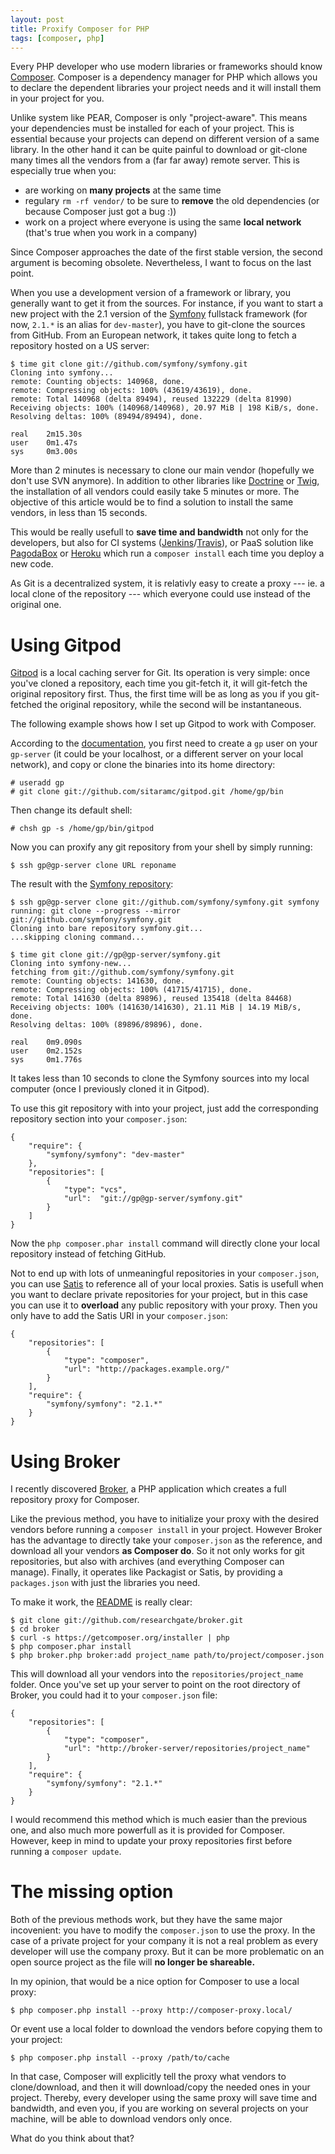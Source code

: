 ```yaml
---
layout: post
title: Proxify Composer for PHP
tags: [composer, php]
---
```


Every PHP developer who use modern libraries or frameworks should know
[Composer][]. Composer is a dependency manager for PHP which allows you to
declare the dependent libraries your project needs and it will install them in
your project for you.

Unlike system like PEAR, Composer is only "project-aware". This means your
dependencies must be installed for each of your project. This is essential
because your projects can depend on different version of a same library. In the
other hand it can be quite painful to download or git-clone many times all the
vendors from a (far far away) remote server. This is especially true when you:

- are working on **many projects** at the same time
- regulary `rm -rf vendor/` to be sure to **remove** the old dependencies (or
  because Composer just got a bug :))
- work on a project where everyone is using the same **local network** (that's
  true when you work in a company)

Since Composer approaches the date of the first stable version, the second
argument is becoming obsolete. Nevertheless, I want to focus on the last
point.

When you use a development version of a framework or library, you generally
want to get it from the sources. For instance, if you want to start a new
project with the 2.1 version of the [Symfony][] fullstack framework (for now,
`2.1.*` is an alias for `dev-master`), you have to git-clone the sources from
GitHub. From an European network, it takes quite long to fetch a repository
hosted on a US server:

    $ time git clone git://github.com/symfony/symfony.git
    Cloning into symfony...
    remote: Counting objects: 140968, done.
    remote: Compressing objects: 100% (43619/43619), done.
    remote: Total 140968 (delta 89494), reused 132229 (delta 81990)
    Receiving objects: 100% (140968/140968), 20.97 MiB | 198 KiB/s, done.
    Resolving deltas: 100% (89494/89494), done.

    real    2m15.30s
    user    0m1.47s
    sys     0m3.00s

More than 2 minutes is necessary to clone our main vendor (hopefully we don't
use SVN anymore). In addition to other libraries like [Doctrine][] or [Twig][],
the installation of all vendors could easily take 5 minutes or more. The
objective of this article would be to find a solution to install the same
vendors, in less than 15 seconds.

This would be really usefull to **save time and bandwidth** not only for the
developers, but also for CI systems ([Jenkins][]/[Travis][]), or PaaS solution
like [PagodaBox][] or [Heroku][] which run a `composer install` each time you
deploy a new code.

As Git is a decentralized system, it is relativly easy to create a proxy ---
ie. a local clone of the repository --- which everyone could use instead of the
original one.

# Using Gitpod

[Gitpod][] is a local caching server for Git. Its operation is very simple:
once you've cloned a repository, each time you git-fetch it, it will git-fetch
the original repository first. Thus, the first time will be as long as you if
you git-fetched the original repository, while the second will be
instantaneous.

The following example shows how I set up Gitpod to work with Composer.

According to the [documentation](https://github.com/sitaramc/gitpod#readme),
you first need to create a `gp` user on your `gp-server` (it could be your
localhost, or a different server on your local network), and copy or clone the
binaries into its home directory:

    # useradd gp
    # git clone git://github.com/sitaramc/gitpod.git /home/gp/bin

Then change its default shell:

    # chsh gp -s /home/gp/bin/gitpod

Now you can proxify any git repository from your shell by simply running:

    $ ssh gp@gp-server clone URL reponame

The result with the [Symfony repository](https://github.com/symfony/symfony):

    $ ssh gp@gp-server clone git://github.com/symfony/symfony.git symfony
    running: git clone --progress --mirror git://github.com/symfony/symfony.git
    Cloning into bare repository symfony.git...
    ...skipping cloning command...

    $ time git clone git://gp@gp-server/symfony.git
    Cloning into symfony-new...
    fetching from git://github.com/symfony/symfony.git
    remote: Counting objects: 141630, done.
    remote: Compressing objects: 100% (41715/41715), done.
    remote: Total 141630 (delta 89896), reused 135418 (delta 84468)
    Receiving objects: 100% (141630/141630), 21.11 MiB | 14.19 MiB/s, done.
    Resolving deltas: 100% (89896/89896), done.

    real    0m9.090s
    user    0m2.152s
    sys     0m1.776s

It takes less than 10 seconds to clone the Symfony sources into my local
computer (once I previously cloned it in Gitpod).

To use this git repository with into your project, just add the corresponding
repository section into your `composer.json`:

    {
        "require": {
            "symfony/symfony": "dev-master"
        },
        "repositories": [
            {
                "type": "vcs",
                "url":  "git://gp@gp-server/symfony.git"
            }
        ]
    }

Now the `php composer.phar install` command will directly clone your local
repository instead of fetching GitHub.

Not to end up with lots of unmeaningful repositories in your `composer.json`,
you can use [Satis][] to reference all of your local proxies. Satis is usefull
when you want to declare private repositories for your project, but in this
case you can use it to **overload** any public repository with your proxy.
Then you only have to add the Satis URI in your `composer.json`:

    {
        "repositories": [
            {
                "type": "composer",
                "url": "http://packages.example.org/"
            }
        ],
        "require": {
            "symfony/symfony": "2.1.*"
        }
    }

# Using Broker

I recently discovered [Broker][], a PHP application which creates a full
repository proxy for Composer.

Like the previous method, you have to initialize your proxy with the desired
vendors before running a `composer install` in your project. However Broker
has the advantage to directly take your `composer.json` as the reference, and
download all your vendors **as Composer do**. So it not only works for git
repositories, but also with archives (and everything Composer can manage).
Finally, it operates like Packagist or Satis, by providing a `packages.json`
with just the libraries you need.

To make it work, the [README](https://github.com/researchgate/broker#readme)
is really clear:

    $ git clone git://github.com/researchgate/broker.git
    $ cd broker
    $ curl -s https://getcomposer.org/installer | php
    $ php composer.phar install
    $ php broker.php broker:add project_name path/to/project/composer.json

This will download all your vendors into the `repositories/project_name`
folder. Once you've set up your server to point on the root directory of
Broker, you could had it to your `composer.json` file:

    {
        "repositories": [
            {
                "type": "composer",
                "url": "http://broker-server/repositories/project_name"
            }
        ],
        "require": {
            "symfony/symfony": "2.1.*"
        }
    }

I would recommend this method which is much easier than the previous one, and
also much more powerfull as it is provided for Composer. However, keep in mind
to update your proxy repositories first before running a `composer update`.

# The missing option

Both of the previous methods work, but they have the same major incovenient:
you have to modify the `composer.json` to use the proxy. In the case of
a private project for your company it is not a real problem as every developer
will use the company proxy. But it can be more problematic on an open source
project as the file will **no longer be shareable.**

In my opinion, that would be a nice option for Composer to use a local proxy:

    $ php composer.php install --proxy http://composer-proxy.local/

Or event use a local folder to download the vendors before copying them to
your project:

    $ php composer.php install --proxy /path/to/cache

In that case, Composer will explicitly tell the proxy what vendors to
clone/download, and then it will download/copy the needed ones in your
project. Thereby, every developer using the same proxy will save time and
bandwidth, and even you, if you are working on several projects on your
machine, will be able to download vendors only once.

What do you think about that?

[composer]: http://getcomposer.org/
[symfony]: http://symfony.com/
[doctrine]: https://github.com/doctrine/doctrine2
[twig]: http://github.com/fabpot/Twig
[pagodabox]: http://henrik.bjrnskov.dk/using-composer-on-pagodabox/
[heroku]: http://bergie.iki.fi/blog/using_composer_to_manage_dependencies_in_heroku_php_apps/
[jenkins]: http://jenkins-ci.org/
[travis]: http://travis-ci.org/
[gitpod]: https://github.com/sitaramc/gitpod
[satis]: http://getcomposer.org/doc/articles/handling-private-packages-with-satis.md
[broker]: https://github.com/researchgate/broker
